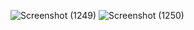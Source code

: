 ![Screenshot (1249)](https://user-images.githubusercontent.com/101398263/206529961-045b79f1-68cc-45d1-9690-7b8bb44d12f0.png)
![Screenshot (1250)](https://user-images.githubusercontent.com/101398263/206529972-773de1c5-8ed8-43ff-8e19-57cae6df16fe.png)
